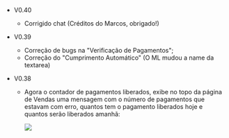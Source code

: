 <table>
<ul>
	<li>V0.40</li>
<ul>
	<li>Corrigido chat (Créditos do Marcos, obrigado!)</li>
</ul>
</ul>

<ul>
	<li>V0.39</li>
<ul>
	<li>Correção de bugs na "Verificação de Pagamentos";</li>
	<li>Correção do "Cumprimento Automático" (O ML mudou a name da textarea)</li>
</ul>
</ul>

<ul>
	<li>V0.38</li>
<ul>
	<li>Agora o contador de pagamentos liberados, exibe no topo da página de Vendas uma mensagem com o número de 
	pagamentos que estavam com erro, quantos tem o pagamento liberados hoje e quantos serão liberados amanhã:</li>
	<p><img src="http://s24.postimg.org/ndb7i9i79/download.png"></p>
</ul>
</ul>
</table>
